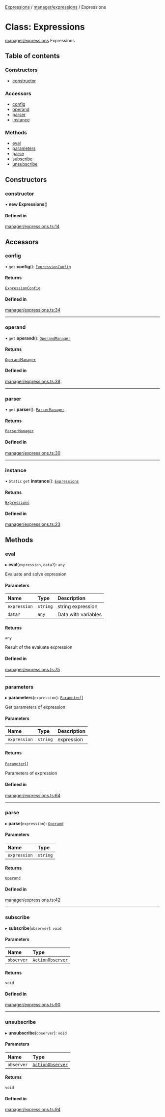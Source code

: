 [Expressions](../README.md) / [manager/expressions](../modules/manager_expressions.md) / Expressions

# Class: Expressions

[manager/expressions](../modules/manager_expressions.md).Expressions

## Table of contents

### Constructors

- [constructor](manager_expressions.Expressions.md#constructor)

### Accessors

- [config](manager_expressions.Expressions.md#config)
- [operand](manager_expressions.Expressions.md#operand)
- [parser](manager_expressions.Expressions.md#parser)
- [instance](manager_expressions.Expressions.md#instance)

### Methods

- [eval](manager_expressions.Expressions.md#eval)
- [parameters](manager_expressions.Expressions.md#parameters)
- [parse](manager_expressions.Expressions.md#parse)
- [subscribe](manager_expressions.Expressions.md#subscribe)
- [unsubscribe](manager_expressions.Expressions.md#unsubscribe)

## Constructors

### constructor

• **new Expressions**()

#### Defined in

[manager/expressions.ts:14](https://github.com/FlavioLionelRita/js-expressions/blob/5f366b7/src/lib/manager/expressions.ts#L14)

## Accessors

### config

• `get` **config**(): [`ExpressionConfig`](parser.ExpressionConfig.md)

#### Returns

[`ExpressionConfig`](parser.ExpressionConfig.md)

#### Defined in

[manager/expressions.ts:34](https://github.com/FlavioLionelRita/js-expressions/blob/5f366b7/src/lib/manager/expressions.ts#L34)

___

### operand

• `get` **operand**(): [`OperandManager`](operand.OperandManager.md)

#### Returns

[`OperandManager`](operand.OperandManager.md)

#### Defined in

[manager/expressions.ts:38](https://github.com/FlavioLionelRita/js-expressions/blob/5f366b7/src/lib/manager/expressions.ts#L38)

___

### parser

• `get` **parser**(): [`ParserManager`](parser.ParserManager.md)

#### Returns

[`ParserManager`](parser.ParserManager.md)

#### Defined in

[manager/expressions.ts:30](https://github.com/FlavioLionelRita/js-expressions/blob/5f366b7/src/lib/manager/expressions.ts#L30)

___

### instance

• `Static` `get` **instance**(): [`Expressions`](manager_expressions.Expressions.md)

#### Returns

[`Expressions`](manager_expressions.Expressions.md)

#### Defined in

[manager/expressions.ts:23](https://github.com/FlavioLionelRita/js-expressions/blob/5f366b7/src/lib/manager/expressions.ts#L23)

## Methods

### eval

▸ **eval**(`expression`, `data?`): `any`

Evaluate and solve expression

#### Parameters

| Name | Type | Description |
| :------ | :------ | :------ |
| `expression` | `string` | string expression |
| `data?` | `any` | Data with variables |

#### Returns

`any`

Result of the evaluate expression

#### Defined in

[manager/expressions.ts:75](https://github.com/FlavioLionelRita/js-expressions/blob/5f366b7/src/lib/manager/expressions.ts#L75)

___

### parameters

▸ **parameters**(`expression`): [`Parameter`](../interfaces/model.Parameter.md)[]

Get parameters of expression

#### Parameters

| Name | Type | Description |
| :------ | :------ | :------ |
| `expression` | `string` | expression |

#### Returns

[`Parameter`](../interfaces/model.Parameter.md)[]

Parameters of expression

#### Defined in

[manager/expressions.ts:64](https://github.com/FlavioLionelRita/js-expressions/blob/5f366b7/src/lib/manager/expressions.ts#L64)

___

### parse

▸ **parse**(`expression`): [`Operand`](operand.Operand.md)

#### Parameters

| Name | Type |
| :------ | :------ |
| `expression` | `string` |

#### Returns

[`Operand`](operand.Operand.md)

#### Defined in

[manager/expressions.ts:42](https://github.com/FlavioLionelRita/js-expressions/blob/5f366b7/src/lib/manager/expressions.ts#L42)

___

### subscribe

▸ **subscribe**(`observer`): `void`

#### Parameters

| Name | Type |
| :------ | :------ |
| `observer` | [`ActionObserver`](model.ActionObserver.md) |

#### Returns

`void`

#### Defined in

[manager/expressions.ts:90](https://github.com/FlavioLionelRita/js-expressions/blob/5f366b7/src/lib/manager/expressions.ts#L90)

___

### unsubscribe

▸ **unsubscribe**(`observer`): `void`

#### Parameters

| Name | Type |
| :------ | :------ |
| `observer` | [`ActionObserver`](model.ActionObserver.md) |

#### Returns

`void`

#### Defined in

[manager/expressions.ts:94](https://github.com/FlavioLionelRita/js-expressions/blob/5f366b7/src/lib/manager/expressions.ts#L94)
